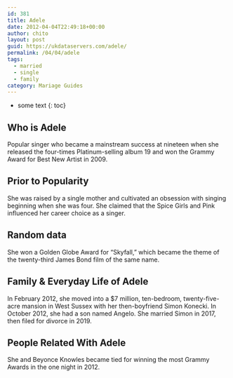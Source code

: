 ```yaml
---
id: 381
title: Adele
date: 2012-04-04T22:49:18+00:00
author: chito
layout: post
guid: https://ukdataservers.com/adele/
permalink: /04/04/adele  
tags:
  - married
  - single
  - family
category: Mariage Guides
---
```


* some text
{: toc}


## Who is  Adele



Popular singer who became a mainstream success at nineteen when she released the four-times Platinum-selling album 19 and won the Grammy Award for Best New Artist in 2009. 

      
      
      
## Prior to Popularity 



She was raised by a single mother and cultivated an obsession with singing beginning when she was four. She claimed that the Spice Girls and Pink influenced her career choice as a singer. 

      
      
      
## Random data 



She won a Golden Globe Award for &#8220;Skyfall,&#8221; which became the theme of the twenty-third James Bond film of the same name. 

      
      
      
## Family & Everyday Life of Adele



In February 2012, she moved into a $7 million, ten-bedroom, twenty-five-acre mansion in West Sussex with her then-boyfriend Simon Konecki. In October 2012, she had a son named Angelo. She married Simon in 2017, then filed for divorce in 2019. 

      
      
      
## People Related With  Adele



She and Beyonce Knowles became tied for winning the most Grammy Awards in the one night in 2012. 

      
    
  



    
    
  
